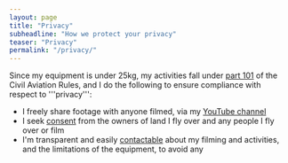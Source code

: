 ```yaml
---
layout: page
title: "Privacy"
subheadline: "How we protect your privacy"
teaser: "Privacy"
permalink: "/privacy/"
---
```

Since my equipment is under 25kg, my activities fall under [part 101](http://www.caa.govt.nz/rules/Part_101_Brief.htm) of the Civil Aviation Rules, and I do the following to ensure compliance with respect to '''privacy''':

* I freely share footage with anyone filmed, via my [YouTube channel](https://www.youtube.com/channel/UCfew_OwUntO9_dglOrVipeg/videos)
* I seek [consent](/consent/) from the owners of land I fly over and any people I fly over or film
* I'm transparent and easily [contactable](/contact/) about my filming and activities, and the limitations of the equipment, to avoid any
